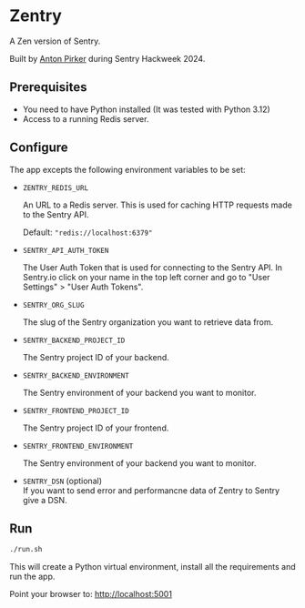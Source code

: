 # Zentry

A Zen version of Sentry.

Built by [Anton Pirker](https://github.com/antonpirker) during Sentry Hackweek 2024.

## Prerequisites

- You need to have Python installed (It was tested with Python 3.12)
- Access to a running Redis server.

## Configure

The app excepts the following environment variables to be set:

- `ZENTRY_REDIS_URL`

    An URL to a Redis server. This is used for caching HTTP requests made to the Sentry API.

    Default: `"redis://localhost:6379"`
    
- `SENTRY_API_AUTH_TOKEN`

    The User Auth Token that is used for connecting to the Sentry API. In Sentry.io click on your name in the top left corner and go to "User Settings" > "User Auth Tokens".

- `SENTRY_ORG_SLUG`

    The slug of the Sentry organization you want to retrieve data from. 

- `SENTRY_BACKEND_PROJECT_ID`

    The Sentry project ID of your backend.

- `SENTRY_BACKEND_ENVIRONMENT`

    The Sentry environment of your backend you want to monitor.

- `SENTRY_FRONTEND_PROJECT_ID`

    The Sentry project ID of your frontend.

- `SENTRY_FRONTEND_ENVIRONMENT`

    The Sentry environment of your backend you want to monitor.

- `SENTRY_DSN` (optional)  
    If you want to send error and performancne data of Zentry to Sentry give a DSN.


## Run

```bash
./run.sh
```

This will create a Python virtual environment, install all the requirements and run the app. 

Point your browser to: [http://localhost:5001](http://localhost:5001)
